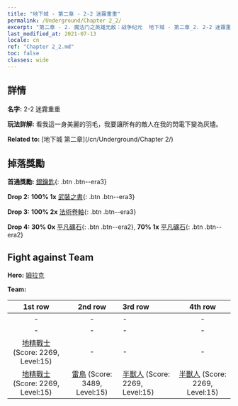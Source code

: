 ```yaml
---
title: "地下城 - 第二章 - 2-2 迷霧重重"
permalink: /Underground/Chapter 2_2/
excerpt: "第二章 - 2. 魔法门之英雄无敌：战争纪元  地下城 - 第二章_2. 2-2 迷霧重重"
last_modified_at: 2021-07-13
locale: cn
ref: "Chapter 2_2.md"
toc: false
classes: wide
---
```


## 詳情

 **名字:** 2-2 迷霧重重

 **玩法詳解:**       看我這一身美麗的羽毛，我要讓所有的敵人在我的閃電下變為灰燼。

 **Related to:** [地下城 第二章](/cn/Underground/Chapter 2/)

## 掉落獎勵

 **首通獎勵:** [銀鑰匙](/cn/Items/con_693/){: .btn .btn--era3}

 **Drop 2:** **100% 1x** [武裝之書](/cn/Items/mat_18/){: .btn .btn--era3}

 **Drop 3:** **100% 2x** [法術卷軸](/cn/Items/con_694/){: .btn .btn--era3}

 **Drop 4:** **30% 0x** [平凡礦石](/cn/Items/mat_6/){: .btn .btn--era2}, **70% 1x** [平凡礦石](/cn/Items/mat_6/){: .btn .btn--era2}


## Fight against Team
 **Hero:** [姆拉克](/cn/heroes/Mullich/)

 **Team:**


  | 1st row | 2nd row | 3rd row | 4th row |
  |:----:|:----:|:----|:----:|
  | - | - | - | - |
  | - | - | - | - |
  | [地精戰士](/cn/units/Goblin/) (Score: 2269, Level:15)  | - | - | - |
  | [地精戰士](/cn/units/Goblin/) (Score: 2269, Level:15)  | [雷鳥](/cn/units/Roc/) (Score: 3489, Level:15)  | [半獸人](/cn/units/Orc/) (Score: 2269, Level:15)  | [半獸人](/cn/units/Orc/) (Score: 2269, Level:15)  |


